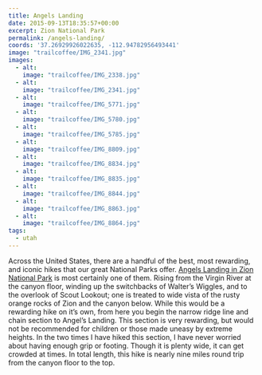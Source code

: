 ```yaml
---
title: Angels Landing
date: 2015-09-13T18:35:57+00:00
excerpt: Zion National Park
permalink: /angels-landing/
coords: '37.26929926022635, -112.94782956493441'
image: "trailcoffee/IMG_2341.jpg"
images:
  - alt: 
    image: "trailcoffee/IMG_2338.jpg"
  - alt: 
    image: "trailcoffee/IMG_2341.jpg"
  - alt: 
    image: "trailcoffee/IMG_5771.jpg"
  - alt: 
    image: "trailcoffee/IMG_5780.jpg"
  - alt: 
    image: "trailcoffee/IMG_5785.jpg"
  - alt: 
    image: "trailcoffee/IMG_8809.jpg"
  - alt: 
    image: "trailcoffee/IMG_8834.jpg"
  - alt: 
    image: "trailcoffee/IMG_8835.jpg"
  - alt: 
    image: "trailcoffee/IMG_8844.jpg"
  - alt: 
    image: "trailcoffee/IMG_8863.jpg"
  - alt: 
    image: "trailcoffee/IMG_8864.jpg"
tags:
  - utah
---
```

Across the United States, there are a handful of the best, most rewarding, and iconic hikes that our great National Parks offer. <a href="http://www.nps.gov/zion/">Angels Landing in Zion National Park</a> is most certainly one of them. Rising from the Virgin River at the canyon floor, winding up the switchbacks of Walter’s Wiggles, and to the overlook of Scout Lookout; one is treated to wide vista of the rusty orange rocks of Zion and the canyon below. While this would be a rewarding hike on it’s own, from here you begin the narrow ridge line and chain section to Angel’s Landing. This section is very rewarding, but would not be recommended for children or those made uneasy by extreme heights. In the two times I have hiked this section, I have never worried about having enough grip or footing. Though it is plenty wide, it can get crowded at times. In total length, this hike is nearly nine miles round trip from the canyon floor to the top.

